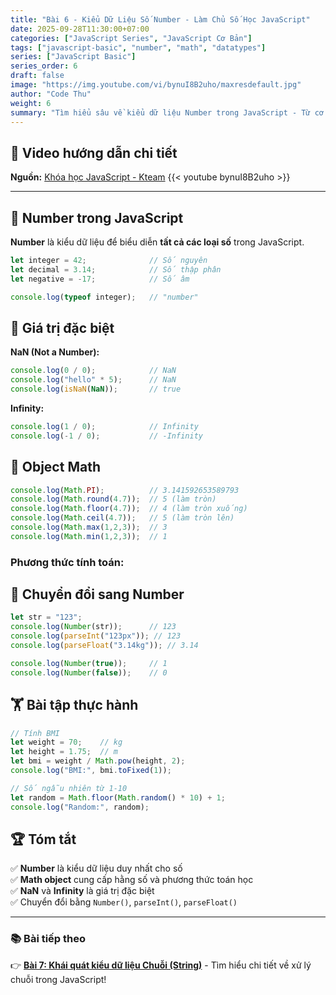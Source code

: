 ```yaml
---
title: "Bài 6 - Kiểu Dữ Liệu Số Number - Làm Chủ Số Học JavaScript"
date: 2025-09-28T11:30:00+07:00
categories: ["JavaScript Series", "JavaScript Cơ Bản"]
tags: ["javascript-basic", "number", "math", "datatypes"]
series: ["JavaScript Basic"]
series_order: 6
draft: false
image: "https://img.youtube.com/vi/bynuI8B2uho/maxresdefault.jpg"
author: "Code Thu"
weight: 6
summary: "Tìm hiểu sâu về kiểu dữ liệu Number trong JavaScript - Từ cơ bản đến nâng cao"
---
```


## 🎥 Video hướng dẫn chi tiết
**Nguồn:** [Khóa học JavaScript - Kteam](https://www.youtube.com/playlist?list=PL33lvabfss1ywJRoh40x9fmAfgbI1hpVX)
{{< youtube bynuI8B2uho >}}

---

## 🔢 Number trong JavaScript

**Number** là kiểu dữ liệu để biểu diễn **tất cả các loại số** trong JavaScript.

```javascript
let integer = 42;              // Số nguyên
let decimal = 3.14;            // Số thập phân
let negative = -17;            // Số âm

console.log(typeof integer);   // "number"
```

## 🚫 Giá trị đặc biệt

**NaN (Not a Number):**
```javascript
console.log(0 / 0);            // NaN
console.log("hello" * 5);      // NaN
console.log(isNaN(NaN));       // true
```

**Infinity:**
```javascript
console.log(1 / 0);            // Infinity
console.log(-1 / 0);           // -Infinity
```

## 🧮 Object Math

```javascript
console.log(Math.PI);          // 3.141592653589793
console.log(Math.round(4.7));  // 5 (làm tròn)
console.log(Math.floor(4.7));  // 4 (làm tròn xuống)
console.log(Math.ceil(4.7));   // 5 (làm tròn lên)
console.log(Math.max(1,2,3));  // 3
console.log(Math.min(1,2,3));  // 1
```

### Phương thức tính toán:
## 🔄 Chuyển đổi sang Number

```javascript
let str = "123";
console.log(Number(str));      // 123
console.log(parseInt("123px")); // 123 
console.log(parseFloat("3.14kg")); // 3.14

console.log(Number(true));     // 1
console.log(Number(false));    // 0
```

## 🏋️ Bài tập thực hành

```javascript
// Tính BMI
let weight = 70;    // kg
let height = 1.75;  // m
let bmi = weight / Math.pow(height, 2);
console.log("BMI:", bmi.toFixed(1));

// Số ngẫu nhiên từ 1-10
let random = Math.floor(Math.random() * 10) + 1;
console.log("Random:", random);
```

## 🏆 Tóm tắt

✅ **Number** là kiểu dữ liệu duy nhất cho số  
✅ **Math object** cung cấp hằng số và phương thức toán học  
✅ **NaN** và **Infinity** là giá trị đặc biệt  
✅ Chuyển đổi bằng `Number()`, `parseInt()`, `parseFloat()`

---

### 📚 Bài tiếp theo
👉 [**Bài 7: Khái quát kiểu dữ liệu Chuỗi (String)**](../bai-7-kieu-du-lieu-string/) - Tìm hiểu chi tiết về xử lý chuỗi trong JavaScript!
